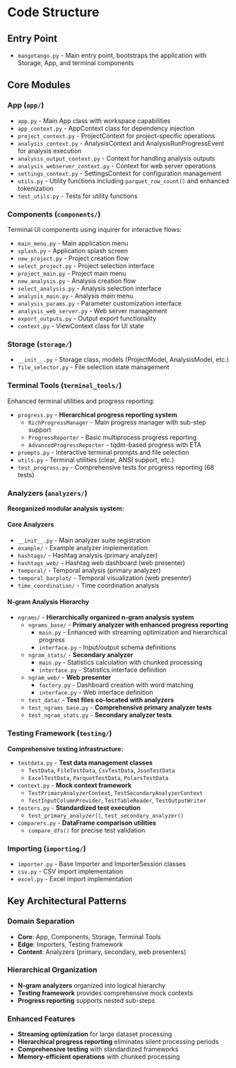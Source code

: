 # Code Structure

## Entry Point

- `mangotango.py` - Main entry point, bootstraps the application with Storage, App, and terminal components

## Core Modules

### App (`app/`)

- `app.py` - Main App class with workspace capabilities
- `app_context.py` - AppContext class for dependency injection
- `project_context.py` - ProjectContext for project-specific operations
- `analysis_context.py` - AnalysisContext and AnalysisRunProgressEvent for analysis execution
- `analysis_output_context.py` - Context for handling analysis outputs
- `analysis_webserver_context.py` - Context for web server operations
- `settings_context.py` - SettingsContext for configuration management
- `utils.py` - Utility functions including `parquet_row_count()` and enhanced tokenization
- `test_utils.py` - Tests for utility functions

### Components (`components/`)

Terminal UI components using inquirer for interactive flows:

- `main_menu.py` - Main application menu
- `splash.py` - Application splash screen
- `new_project.py` - Project creation flow
- `select_project.py` - Project selection interface
- `project_main.py` - Project main menu
- `new_analysis.py` - Analysis creation flow
- `select_analysis.py` - Analysis selection interface
- `analysis_main.py` - Analysis main menu
- `analysis_params.py` - Parameter customization interface
- `analysis_web_server.py` - Web server management
- `export_outputs.py` - Output export functionality
- `context.py` - ViewContext class for UI state

### Storage (`storage/`)

- `__init__.py` - Storage class, models (ProjectModel, AnalysisModel, etc.)
- `file_selector.py` - File selection state management

### Terminal Tools (`terminal_tools/`)

Enhanced terminal utilities and progress reporting:

- `progress.py` - **Hierarchical progress reporting system**
  - `RichProgressManager` - Main progress manager with sub-step support
  - `ProgressReporter` - Basic multiprocess progress reporting
  - `AdvancedProgressReporter` - tqdm-based progress with ETA
- `prompts.py` - Interactive terminal prompts and file selection
- `utils.py` - Terminal utilities (clear, ANSI support, etc.)
- `test_progress.py` - Comprehensive tests for progress reporting (68 tests)

### Analyzers (`analyzers/`)

**Reorganized modular analysis system:**

#### Core Analyzers
- `__init__.py` - Main analyzer suite registration
- `example/` - Example analyzer implementation
- `hashtags/` - Hashtag analysis (primary analyzer)
- `hashtags_web/` - Hashtag web dashboard (web presenter)
- `temporal/` - Temporal analysis (primary analyzer)
- `temporal_barplot/` - Temporal visualization (web presenter)
- `time_coordination/` - Time coordination analysis

#### N-gram Analysis Hierarchy
- `ngrams/` - **Hierarchically organized n-gram analysis system**
  - `ngrams_base/` - **Primary analyzer with enhanced progress reporting**
    - `main.py` - Enhanced with streaming optimization and hierarchical progress
    - `interface.py` - Input/output schema definitions
  - `ngram_stats/` - **Secondary analyzer**
    - `main.py` - Statistics calculation with chunked processing
    - `interface.py` - Statistics interface definition
  - `ngram_web/` - **Web presenter**
    - `factory.py` - Dashboard creation with word matching
    - `interface.py` - Web interface definition
  - `test_data/` - **Test files co-located with analyzers**
  - `test_ngrams_base.py` - **Comprehensive primary analyzer tests**
  - `test_ngram_stats.py` - **Secondary analyzer tests**

### Testing Framework (`testing/`)

**Comprehensive testing infrastructure:**

- `testdata.py` - **Test data management classes**
  - `TestData`, `FileTestData`, `CsvTestData`, `JsonTestData`
  - `ExcelTestData`, `ParquetTestData`, `PolarsTestData`
- `context.py` - **Mock context framework**
  - `TestPrimaryAnalyzerContext`, `TestSecondaryAnalyzerContext`
  - `TestInputColumnProvider`, `TestTableReader`, `TestOutputWriter`
- `testers.py` - **Standardized test execution**
  - `test_primary_analyzer()`, `test_secondary_analyzer()`
- `comparers.py` - **DataFrame comparison utilities**
  - `compare_dfs()` for precise test validation

### Importing (`importing/`)

- `importer.py` - Base Importer and ImporterSession classes
- `csv.py` - CSV import implementation
- `excel.py` - Excel import implementation

## Key Architectural Patterns

### Domain Separation
- **Core**: App, Components, Storage, Terminal Tools
- **Edge**: Importers, Testing framework
- **Content**: Analyzers (primary, secondary, web presenters)

### Hierarchical Organization
- **N-gram analyzers** organized into logical hierarchy
- **Testing framework** provides comprehensive mock contexts
- **Progress reporting** supports nested sub-steps

### Enhanced Features
- **Streaming optimization** for large dataset processing
- **Hierarchical progress reporting** eliminates silent processing periods
- **Comprehensive testing** with standardized frameworks
- **Memory-efficient operations** with chunked processing